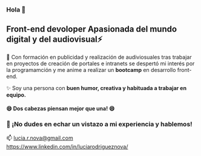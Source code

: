 ### Hola  👋

 ## Front-end devoloper Apasionada del mundo digital y del audiovisual⚡ 

💭 Con formación en publicidad y realización de audiviosuales tras trabajar 
en proyectos de creación de portales e intranets se despertó mi interés por la programamción y me anime 
a realizar un **bootcamp** en desarrollo front-end.

✨ Soy una persona con **buen humor, creativa y habituada a trabajar en equipo.**  
#### 😄 Dos cabezas piensan mejor que una! 😄

### 💬  ¡No dudes en echar un vistazo a mi experiencia y hablemos!

📫  lucia.r.nova@gmail.com  
https://www.linkedin.com/in/luciarodrigueznova/

         
